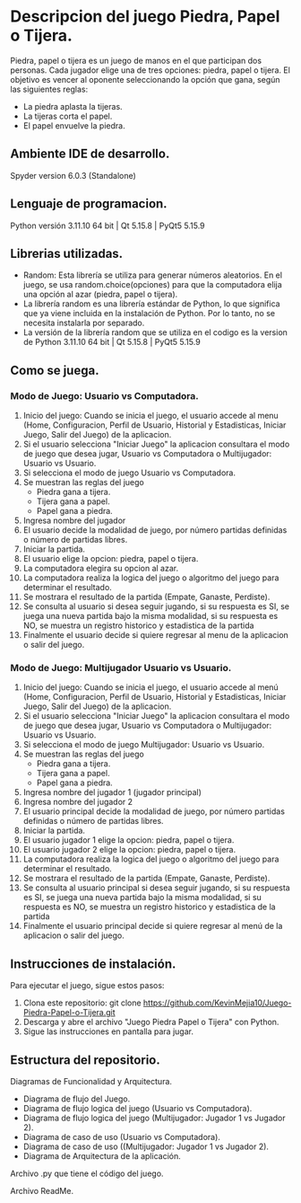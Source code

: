 # Descripcion del juego Piedra, Papel o Tijera.

Piedra, papel o tijera es un juego de manos en el que participan dos personas. Cada jugador elige una de tres opciones: piedra, papel o tijera. El objetivo es vencer al oponente seleccionando la opción que gana, según las siguientes reglas:

* La piedra aplasta la tijeras.
* La tijeras corta el papel.
* El papel envuelve la piedra.

## Ambiente IDE de desarrollo.
Spyder version 6.0.3 (Standalone)

## Lenguaje de programacion.
Python versión 3.11.10 64 bit | Qt 5.15.8 | PyQt5 5.15.9

## Librerias utilizadas.
* Random: Esta librería se utiliza para generar números aleatorios. En el juego, se usa random.choice(opciones) para que la computadora elija una opción al azar (piedra, papel o tijera). 
* La librería random es una librería estándar de Python, lo que significa que ya viene incluida en la instalación de Python. Por lo tanto, no se necesita instalarla por separado.
* La versión de la librería random que se utiliza en el codigo es la version de Python 3.11.10 64 bit | Qt 5.15.8 | PyQt5 5.15.9

## Como se juega.

### Modo de Juego: Usuario vs Computadora. 
1. Inicio del juego: Cuando se inicia el juego, el usuario accede al menu (Home, Configuracion, Perfil de Usuario, Historial y Estadisticas, Iniciar Juego, Salir del Juego) de la aplicacion.
2. Si el usuario selecciona "Iniciar Juego" la aplicacion consultara el modo de juego que desea jugar, Usuario vs Computadora o Multijugador: Usuario vs Usuario.
3. Si selecciona el modo de juego Usuario vs Computadora.
4. Se muestran las reglas del juego
   - Piedra gana a tijera.
   - Tijera gana a papel.
   - Papel gana a piedra.
5. Ingresa nombre del jugador
6. El usuario decide la modalidad de juego, por número partidas definidas o número de partidas libres.
7. Iniciar la partida.
8. El usuario elige la opcion: piedra, papel o tijera.
9. La computadora elegira su opcion al azar.
10. La computadora realiza la logica del juego o algoritmo del juego para determinar el resultado. 
11. Se mostrara el resultado de la partida (Empate, Ganaste, Perdiste).
12. Se consulta al usuario si desea seguir jugando, si su respuesta es SI, se juega una nueva partida bajo la misma modalidad, si su respuesta es NO, se muestra un registro historico y estadistica de la partida
13. Finalmente el usuario decide si quiere regresar al menu de la aplicacion o salir del juego. 

### Modo de Juego: Multijugador Usuario vs Usuario. 

1. Inicio del juego: Cuando se inicia el juego, el usuario accede al menú (Home, Configuracion, Perfil de Usuario, Historial y Estadisticas, Iniciar Juego, Salir del Juego) de la aplicacion.
2. Si el usuario selecciona "Iniciar Juego" la aplicacion consultara el modo de juego que desea jugar, Usuario vs Computadora o Multijugador: Usuario vs Usuario.
3. Si selecciona el modo de juego Multijugador: Usuario vs Usuario.
4. Se muestran las reglas del juego
   - Piedra gana a tijera.
   - Tijera gana a papel.
   - Papel gana a piedra.
5. Ingresa nombre del jugador 1 (jugador principal)
6. Ingresa nombre del jugador 2
7. El usuario principal decide la modalidad de juego, por número partidas definidas o número de partidas libres.
8. Iniciar la partida.
9. El usuario jugador 1 elige la opcion: piedra, papel o tijera.
10. El usuario jugador 2 elige la opcion: piedra, papel o tijera.
11. La computadora realiza la logica del juego o algoritmo del juego para determinar el resultado. 
12. Se mostrara el resultado de la partida (Empate, Ganaste, Perdiste).
13. Se consulta al usuario principal si desea seguir jugando, si su respuesta es SI, se juega una nueva partida bajo la misma modalidad, si su respuesta es NO, se muestra un registro historico y estadistica de la partida
14. Finalmente el usuario principal decide si quiere regresar al menú de la aplicacion o salir del juego. 

## Instrucciones de instalación. 

Para ejecutar el juego, sigue estos pasos:

1. Clona este repositorio: git clone https://github.com/KevinMejia10/Juego-Piedra-Papel-o-Tijera.git
2. Descarga y abre el archivo "Juego Piedra Papel o Tijera" con Python.  
3. Sigue las instrucciones en pantalla para jugar.

## Estructura del repositorio. 

Diagramas de Funcionalidad y Arquitectura. 

  * Diagrama de flujo del Juego.
  * Diagrama de flujo logica del juego (Usuario vs Computadora).
  * Diagrama de flujo logica del juego (Multijugador:  Jugador 1 vs Jugador 2).
  * Diagrama de caso de uso (Usuario vs Computadora).
  * Diagrama de caso de uso ((Multijugador:  Jugador 1 vs Jugador 2).
  * Diagrama de Arquitectura de la aplicación.

Archivo .py que tiene el código del juego.

Archivo ReadMe. 


